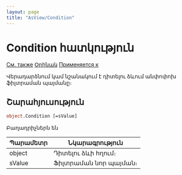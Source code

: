 ```yaml
---
layout: page
title: "AsView/Condition"
---
```



# Condition հատկություն

[См. также](../Asview.md) [Օրինակ](../../Examples/E_AsView.html) [Применяется к](../Asview.md)

Վերադարձնում կամ նշանակում է դիտելու ձևում անփոփոխ ֆիլտրաման պայմանը։

## Շարահյուսություն

``` vb
object.Condition [=sValue]  
```

Բաղադրիչներն են 


| Պարամետր | Նկարագրություն |
|--|--|
| object | Դիտելու ձևի հղում։ |
| sValue| Ֆիլտրաման նոր պայման։  |

